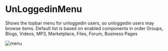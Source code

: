# UnLoggedinMenu
Shows the topbar menu for unloggedin users, so unloggedin users may browse items. Default list is based on enabled components in order  Groups, Blogs, Videos, MP3, Marketplace, Files, Forum, Business Pages 


![menu](https://user-images.githubusercontent.com/805066/148917608-02a2ec2f-fd5b-49f3-9325-afc66700f0e8.JPG)
